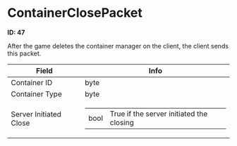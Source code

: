 # ContainerClosePacket

**ID: 47**  

After the game deletes the container manager on the client, the client sends this packet.

<table><thead><tr><th>Field</th><th>Info</th></tr></thead><tbody>
<tr><td>Container ID</td><td>byte</td></tr>
<tr><td>Container Type</td><td>byte</td></tr>
<tr><td>Server Initiated Close</td><td><table><tbody><tr><td>bool</td><td>True if the server initiated the closing</td></tr></tbody></table></td></tr>
</tbody></table>